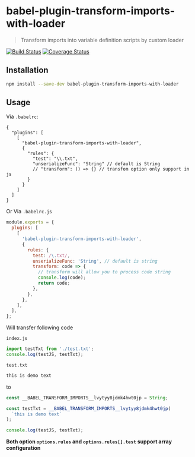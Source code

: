 # babel-plugin-transform-imports-with-loader

> Transform imports into variable definition scripts by custom loader

[![Build Status](https://travis-ci.org/JiyuShao/babel-plugin-transform-imports-with-loader.svg?branch=master)](https://travis-ci.org/JiyuShao/babel-plugin-transform-imports-with-loader) [![Coverage Status](https://coveralls.io/repos/github/JiyuShao/babel-plugin-transform-imports-with-loader/badge.svg?branch=master)](https://coveralls.io/github/JiyuShao/babel-plugin-transform-imports-with-loader?branch=master)

## Installation

```bash
npm install --save-dev babel-plugin-transform-imports-with-loader
```

## Usage

Via `.babelrc`:

```jsonc
{
  "plugins": [
    [
      "babel-plugin-transform-imports-with-loader",
      {
        "rules": {
          "test": "\\.txt",
          "unserializeFunc": "String" // default is String
          // "transform": () => {} // transfom option only support in js
        }
      }
    ]
  ]
}
```

Or Via `.babelrc.js`

```js
module.exports = {
  plugins: [
    [
      'babel-plugin-transform-imports-with-loader',
      {
        rules: {
          test: /\.txt/,
          unserializeFunc: 'String', // default is string
          transform: code => {
            // transform will allow you to process code string
            console.log(code);
            return code;
          },
        },
      },
    ],
  ],
};
```

Will transfer following code

`index.js`

```js
import testTxt from './test.txt';
console.log(testJS, testTxt);
```

`test.txt`

```txt
this is demo text
```

to

```js
const __BABEL_TRANSFORM_IMPORTS__lvytyy8jdmk4hwt0jp = String;

const testTxt = __BABEL_TRANSFORM_IMPORTS__lvytyy8jdmk4hwt0jp(
  `this is demo text`
);

console.log(testJS, testTxt);
```

**Both option `options.rules` and `options.rules[].test` support array configuration**
